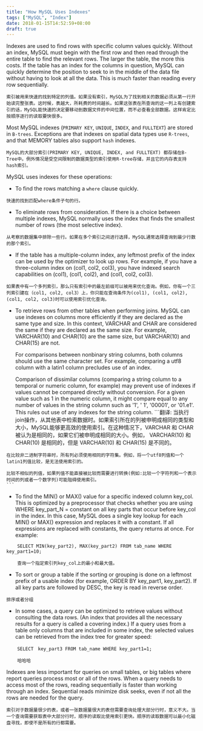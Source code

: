 ```yaml
---
title: "How MySQL Uses Indexes"
tags: ["MySQL", "Index"]
date: 2018-01-15T14:52:59+08:00
draft: true
---
```


Indexes are used to find rows with specific column values quickly. Without an index, MySQL must begin with the first row and then read through the entire table to find the relevant rows. The larger the table, the more this costs. If the table has an index for the columns in question, MySQL can quickly determine the position to seek to in the middle of the data file without having to look at all the data. This is much faster than reading every row sequentially.
```翻译:
索引被用来快速的找到特定的列值。如果没有索引，MySQL为了找到相关的数据必须从第一行开始读完整张表。这时候，表越大，所耗费的时间越长。如果这张表在所查询的这一列上有创建索引的话，MySQL能快速的决定要移动到数据文件的中间位置，而不必查看全部数据。这样肯定比按顺序逐行的读取要快很多。
```

Most MySQL indexes (`PRIMARY KEY`, `UNIQUE`, `INDEX`, and `FULLTEXT`) are stored in `B-trees`. Exceptions are that indexes on spatial data types use `R-trees`, and that MEMORY tables also support `hash` indexes.
```翻译:
MySQL的大部分索引(PRIMARY KEY, UNIQUE, INDEX, and FULLTEXT) 都存储在B-Tree中。例外情况是受空间限制的数据类型的索引使用R-tree存储，并且它的内存表支持hash索引。
```

MySQL uses indexes for these operations:

* To find the rows matching a `where` clause quickly.
```翻译：
快速的找到匹配where条件子句的行。
```

* To eliminate rows from consideration. If there is a choice between multiple indexes, MySQL normally uses the index that finds the smallest number of rows (the most selective index).
```翻译：
从考察的数据集中排除一些行。如果在多个索引之间进行选择，MySQL通常选择查询到最少行数的那个索引。
```

* If the table has a multiple-column index, any leftmost prefix of the index can be used by the optimizer to look up rows. For example, if you have a three-column index on (col1, col2, col3), you have indexed search capabilities on (col1), (col1, col2), and (col1, col2, col3). 
```翻译:
如果表中有一个多列索引，那么只有索引中的最左前缀可以被用来优化查询。例如，你有一个三列索引建在（col1, col2, col3）上，你只能在查询条件为(col1), (col1, col2), (col1, col2, col3)时可以使用索引优化查询。
```

*    To retrieve rows from other tables when performing joins. MySQL can use indexes on columns more efficiently if they are declared as the same type and size. In this context, VARCHAR and CHAR are considered the same if they are declared as the same size. For example, VARCHAR(10) and CHAR(10) are the same size, but VARCHAR(10) and CHAR(15) are not.

     For comparisons between nonbinary string columns, both columns should use the same character set. For example, comparing a utf8 column with a latin1 column precludes use of an index.

     Comparison of dissimilar columns (comparing a string column to a temporal or numeric column, for example) may prevent use of indexes if values cannot be compared directly without conversion. For a given value such as 1 in the numeric column, it might compare equal to any number of values in the string column such as '1', ' 1', '00001', or '01.e1'. This rules out use of any indexes for the string column.
    ```翻译:
    当执行join操作，从其他表中检索数据时。如果索引所在的列被申明成相同的类型和大小，MySQL能够更高效的使用索引。在这种情况下，VARCHAR 和 CHAR被认为是相同的，如果它们被申明成相同的大小。例如， VARCHAR(10) 和 CHAR(10) 是相同的，但是 VARCHAR(10) 和 CHAR(15) 是不同的。

    在比较非二进制字符串时，所有列必须使用相同的字符集。例如，将一个utf8列值和一个latin1列值比较，是无法使用索引的。

    比较不相似的列值，如果列值不能直接被比较而需要进行转换(例如:比较一个字符列和一个表示时间的列或者一个数字列)可能阻碍使用索引。
    ```

* To find the MIN() or MAX() value for a specific indexed column key_col. This is optimized by a preprocessor that checks whether you are using WHERE key_part_N = constant on all key parts that occur before key_col in the index. In this case, MySQL does a single key lookup for each MIN() or MAX() expression and replaces it with a constant. If all expressions are replaced with constants, the query returns at once. For example:
```SQL:
    SELECT MIN(key_part2), MAX(key_part2) FROM tab_name WHERE key_part1=10;

    查询一个指定索引列key_col上的最小和最大值。
```

* To sort or group a table if the sorting or grouping is done on a leftmost prefix of a usable index (for example, ORDER BY key_part1, key_part2). If all key parts are followed by DESC, the key is read in reverse order.
```翻译:
排序或者分组
```

* In some cases, a query can be optimized to retrieve values without consulting the data rows. (An index that provides all the necessary results for a query is called a covering index.) If a query uses from a table only columns that are included in some index, the selected values can be retrieved from the index tree for greater speed:
```SQL:
    SELECT　key_part3 FROM tab_name WHERE key_part1=1;

    哈哈哈
```

Indexes are less important for queries on small tables, or big tables where report queries process most or all of the rows. When a query needs to access most of the rows, reading sequentially is faster than working through an index. Sequential reads minimize disk seeks, even if not all the rows are needed for the query.
```翻译:
索引对于数据量很少的表，或者一张数据量很大的表但需要查询处理大部分行时，意义不大。当一个查询需要获取表中大部分行时，顺序的读取比使用索引更快。顺序的读取数据可以最小化磁盘寻找，即使不是所有的行都需要。
```

